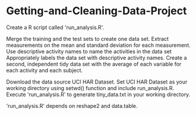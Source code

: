 Getting-and-Cleaning-Data-Project
=================================
Create a R script called 'run_analysis.R'.

Merge the training and the test sets to create one data set.
Extract measurements on the mean and standard deviation for each measurement.
Use descriptive activity names to name the activities in the data set
Appropriately labels the data set with descriptive activity names.
Create a second, independent tidy data set with the average of each variable for each activity and each subject.

Download the data source UCI HAR Dataset.
Set UCI HAR Dataset as your working directory using setwd() function and include run_analysis.R.
Execute 'run_analysis.R' to generate tiny_data.txt in your working directory.

'run_analysis.R' depends on reshape2 and data.table.
